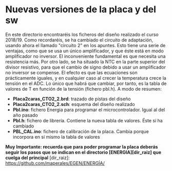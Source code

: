 Nuevas versiones de la placa y del sw
=====================================
En este directorio encontraréis los ficheros del diseño realizado el curso 2018/19. 
Como recordaréis, se ha cambiado el circuito de adaptación, usando ahora el llamado "circuito 2" en los apuntes. Esto tiene una serie de
ventajas, como que se usa un único amplificador, y que éste está en modo amplificador no inversor. El inconveniente fundamental
es que necesita una resistencia más. 
Por otro lado, se ha situado la NTC en la parte superior del divisor resistivo, para que el cambio de signo debido a usar un amplificador no inversor se compense. El efecto es que las ecuaciones son prácticamente iguales, y en cualquier caso al crecer la temperatura crece la tensión en el ADC. Lo único que habrá que cambiar, por tanto, es la tabla de valores de T en función de la tensión (fichero pbl.h). A modo de resumen:
  - **Placa2caras_CTO2_2.brd**: trazado de pistas del diseño
  - **Placa2caras_CTO2_2.sch**: esquema del diseño realizado
  - **Pbl.ino**: fichero Energia para programar el microcontrolador. Igual al del año pasado
  - **Pbl.h**: fichero de librería. Contiene la nueva tabla de valores. Éste sí ha cambiado
  - **PBL_CAL.ino**: fichero de calibración de la placa. Cambia porque incorpora en sí mismo la tabla de valores 

**Muy Importante: recuerda que para poder programar la placa deberás seguir los pasos que se indican en el directorio [ENERGIA][dir_raiz] que cuelga del principal**
[dir_raiz]: https://github.com/maperales/EGEN/ENERGÍA/



